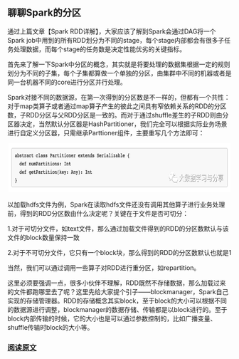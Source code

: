 ## 聊聊Spark的分区

通过上篇文章【Spark RDD详解】，大家应该了解到Spark会通过DAG将一个Spark job中用到的所有RDD划分为不同的stage，每个stage内部都会有很多子任务处理数据，而每个stage的任务数是决定性能优劣的关键指标。   

首先来了解一下Spark中分区的概念，其实就是将要处理的数据集根据一定的规则划分为不同的子集，每个子集都算做一个单独的分区，由集群中不同的机器或者是同一台机器不同的core进行分区并行处理。

Spark对接不同的数据源，在第一次得到的分区数是不一样的，但都有一个共性：对于map类算子或者通过map算子产生的彼此之间具有窄依赖关系的RDD的分区数，子RDD分区与父RDD分区是一致的。而对于通过shuffle差生的子RDD则由分区器决定，当然默认分区器是HashPartitioner，我们完全可以根据实际业务场景进行自定义分区器，只需继承Parttioner组件，主要重写几个方法即可：

<p align="center">
<img src="../../image/partitioner.png" width="500" height="110"/>
</p>
    
以加载hdfs文件为例，Spark在读取hdfs文件还没有调用其他算子进行业务处理前，得到的RDD分区数由什么决定呢？关键在于文件是否可切分：

1.对于可切分文件，如text文件，那么通过加载文件得到的RDD的分区数默认与该文件的block数量保持一致

2.对于不可切分文件，它只有一个block块，那么得到的RDD的分区数默认也就是1

当然，我们可以通过调用一些算子对RDD进行重分区，如repartition。

这里必须要强调一点，很多小伙伴不理解，RDD既然不存储数据，那么加载过来的文件都跑哪里去了呢？这里先给大家提个引子——blockmanager，Spark自己实现的存储管理器。RDD的存储概念其实block，至于block的大小可以根据不同的数据源进行调整，blockmanager的数据存储、传输都是以block进行的。至于block内部传输的时候，它的大小也是可以通过参数控制的，比如广播变量、shuffle传输时block的大小等。


### [阅读原文](https://mp.weixin.qq.com/s/OqOQsSP9q5tGXCEjP8rSPw)